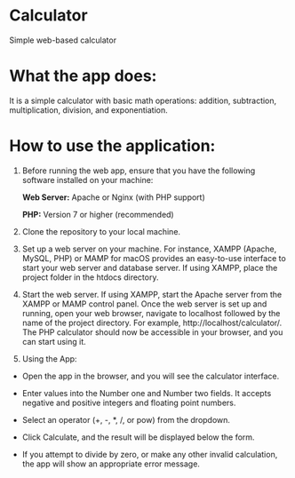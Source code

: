 # Calculator

Simple web-based calculator 

# What the app does: 

It is a simple calculator with basic math operations: addition, subtraction, multiplication, division, and exponentiation.

# How to use the application:

1. Before running the web app, ensure that you have the following software installed on your machine:
   
   <b>Web Server:</b> Apache or Nginx (with PHP support)
   
   <b>PHP:</b> Version 7 or higher (recommended)

3. Clone the repository to your local machine.
  
4. Set up a web server on your machine. For instance, XAMPP (Apache, MySQL, PHP) or MAMP for macOS provides an easy-to-use interface to start your web server and database server. If using XAMPP, place the project folder in the htdocs directory.

5. Start the web server. If using XAMPP, start the Apache server from the XAMPP or MAMP control panel. Once the web server is set up and running, open your web browser, navigate to localhost followed by the name of the project directory. For example, http://localhost/calculator/. The PHP calculator should now be accessible in your browser, and you can start using it.

5. Using the App:
   
- Open the app in the browser, and you will see the calculator interface.
  
- Enter values into the Number one and Number two fields. It accepts negative and positive integers and floating point numbers.
  
- Select an operator (+, -, *, /, or pow) from the dropdown.
  
- Click Calculate, and the result will be displayed below the form.
  
- If you attempt to divide by zero, or make any other invalid calculation, the app will show an appropriate error message.
